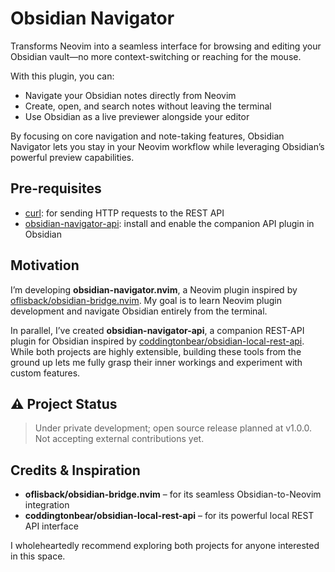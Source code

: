# Obsidian Navigator

Transforms Neovim into a seamless interface for browsing and editing your Obsidian vault—no more context-switching or reaching for the mouse.

With this plugin, you can:

- Navigate your Obsidian notes directly from Neovim
- Create, open, and search notes without leaving the terminal
- Use Obsidian as a live previewer alongside your editor

By focusing on core navigation and note-taking features, Obsidian Navigator lets you stay in your Neovim workflow while leveraging Obsidian’s powerful preview capabilities.

## Pre-requisites

- [curl](https://curl.se/): for sending HTTP requests to the REST API
- [obsidian-navigator-api](https://github.com/wilsonangara/obsidian-navigator-api): install and enable the companion API plugin in Obsidian

## Motivation

I’m developing **obsidian-navigator.nvim**, a Neovim plugin inspired by [oflisback/obsidian-bridge.nvim](https://github.com/oflisback/obsidian-bridge.nvim). My goal is to learn Neovim plugin development and navigate Obsidian entirely from the terminal.

In parallel, I’ve created **obsidian-navigator-api**, a companion REST-API plugin for Obsidian inspired by [coddingtonbear/obsidian-local-rest-api](https://github.com/coddingtonbear/obsidian-local-rest-api). While both projects are highly extensible, building these tools from the ground up lets me fully grasp their inner workings and experiment with custom features.

## ⚠️ Project Status

> Under private development; open source release planned at v1.0.0.
> Not accepting external contributions yet.

## Credits & Inspiration

- **oflisback/obsidian-bridge.nvim** – for its seamless Obsidian-to-Neovim integration
- **coddingtonbear/obsidian-local-rest-api** – for its powerful local REST API interface

I wholeheartedly recommend exploring both projects for anyone interested in this space.
